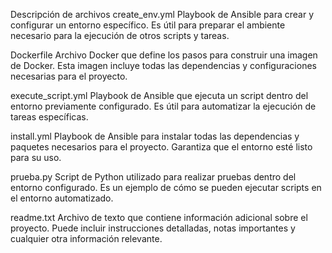 Descripción de archivos
create_env.yml
Playbook de Ansible para crear y configurar un entorno específico. Es útil para preparar el ambiente necesario para la ejecución de otros scripts y tareas.

Dockerfile
Archivo Docker que define los pasos para construir una imagen de Docker. Esta imagen incluye todas las dependencias y configuraciones necesarias para el proyecto.

execute_script.yml
Playbook de Ansible que ejecuta un script dentro del entorno previamente configurado. Es útil para automatizar la ejecución de tareas específicas.

install.yml
Playbook de Ansible para instalar todas las dependencias y paquetes necesarios para el proyecto. Garantiza que el entorno esté listo para su uso.

prueba.py
Script de Python utilizado para realizar pruebas dentro del entorno configurado. Es un ejemplo de cómo se pueden ejecutar scripts en el entorno automatizado.

readme.txt
Archivo de texto que contiene información adicional sobre el proyecto. Puede incluir instrucciones detalladas, notas importantes y cualquier otra información relevante.
